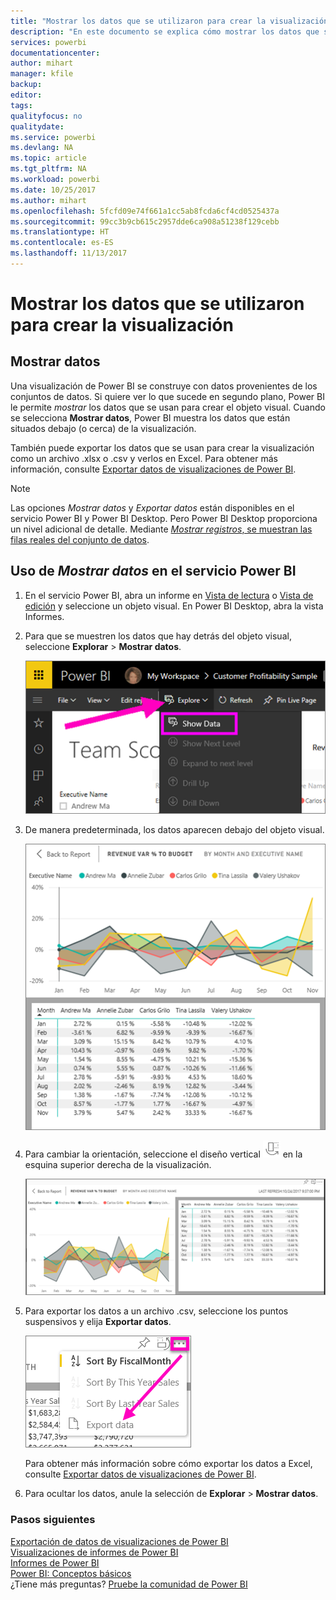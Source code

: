 ```yaml
---
title: "Mostrar los datos que se utilizaron para crear la visualización de Power BI"
description: "En este documento se explica cómo mostrar los datos que se usaron para crear un objeto visual en Power BI y cómo exportar esos datos a un archivo .csv."
services: powerbi
documentationcenter: 
author: mihart
manager: kfile
backup: 
editor: 
tags: 
qualityfocus: no
qualitydate: 
ms.service: powerbi
ms.devlang: NA
ms.topic: article
ms.tgt_pltfrm: NA
ms.workload: powerbi
ms.date: 10/25/2017
ms.author: mihart
ms.openlocfilehash: 5fcfd09e74f661a1cc5ab8fcda6cf4cd0525437a
ms.sourcegitcommit: 99cc3b9cb615c2957dde6ca908a51238f129cebb
ms.translationtype: HT
ms.contentlocale: es-ES
ms.lasthandoff: 11/13/2017
---
```

# <a name="show-the-data-that-was-used-to-create-the-visualization"></a>Mostrar los datos que se utilizaron para crear la visualización
## <a name="show-data"></a>Mostrar datos
Una visualización de Power BI se construye con datos provenientes de los conjuntos de datos. Si quiere ver lo que sucede en segundo plano, Power BI le permite *mostrar* los datos que se usan para crear el objeto visual. Cuando se selecciona **Mostrar datos**, Power BI muestra los datos que están situados debajo (o cerca) de la visualización.

También puede exportar los datos que se usan para crear la visualización como un archivo .xlsx o .csv y verlos en Excel. Para obtener más información, consulte [Exportar datos de visualizaciones de Power BI](power-bi-visualization-export-data.md).

> [!NOTE]
> Las opciones *Mostrar datos* y *Exportar datos* están disponibles en el servicio Power BI y Power BI Desktop. Pero Power BI Desktop proporciona un nivel adicional de detalle. Mediante [*Mostrar registros*, se muestran las filas reales del conjunto de datos](desktop-see-data-see-records.md).
> 
> 

## <a name="using-show-data-in-power-bi-service"></a>Uso de *Mostrar datos* en el servicio Power BI
1. En el servicio Power BI, abra un informe en [Vista de lectura](service-report-open-in-reading-view.md) o [Vista de edición](service-reading-view-and-editing-view.md) y seleccione un objeto visual.  En Power BI Desktop, abra la vista Informes.
2. Para que se muestren los datos que hay detrás del objeto visual, seleccione **Explorar** > **Mostrar datos**.
   
   ![](media/service-reports-show-data/power-bi-show-data.png)
3. De manera predeterminada, los datos aparecen debajo del objeto visual.
   
   ![](media/service-reports-show-data/power-bi-explore-show-data.png)
4. Para cambiar la orientación, seleccione el diseño vertical ![](media/service-reports-show-data/power-bi-vertical-icon-new.png) en la esquina superior derecha de la visualización.
   
   ![](media/service-reports-show-data/power-bi-explore-show-data2.png)
5. Para exportar los datos a un archivo .csv, seleccione los puntos suspensivos y elija **Exportar datos**.
   
    ![](media/service-reports-show-data/power-bi-export-data-new.png)
   
    Para obtener más información sobre cómo exportar los datos a Excel, consulte [Exportar datos de visualizaciones de Power BI](power-bi-visualization-export-data.md).
6. Para ocultar los datos, anule la selección de **Explorar** > **Mostrar datos**.

### <a name="next-steps"></a>Pasos siguientes
[Exportación de datos de visualizaciones de Power BI](power-bi-visualization-export-data.md)    
[Visualizaciones de informes de Power BI](power-bi-report-visualizations.md)    
[Informes de Power BI](service-reports.md)    
[Power BI: Conceptos básicos](service-basic-concepts.md)    
¿Tiene más preguntas? [Pruebe la comunidad de Power BI](http://community.powerbi.com/)

